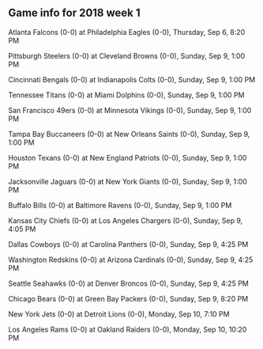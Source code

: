 ## Game info for 2018 week 1
Atlanta Falcons (0-0) at Philadelphia Eagles (0-0), Thursday, Sep 6, 8:20 PM



Pittsburgh Steelers (0-0) at Cleveland Browns (0-0), Sunday, Sep 9, 1:00 PM

Cincinnati Bengals (0-0) at Indianapolis Colts (0-0), Sunday, Sep 9, 1:00 PM

Tennessee Titans (0-0) at Miami Dolphins (0-0), Sunday, Sep 9, 1:00 PM

San Francisco 49ers (0-0) at Minnesota Vikings (0-0), Sunday, Sep 9, 1:00 PM

Tampa Bay Buccaneers (0-0) at New Orleans Saints (0-0), Sunday, Sep 9, 1:00 PM

Houston Texans (0-0) at New England Patriots (0-0), Sunday, Sep 9, 1:00 PM

Jacksonville Jaguars (0-0) at New York Giants (0-0), Sunday, Sep 9, 1:00 PM

Buffalo Bills (0-0) at Baltimore Ravens (0-0), Sunday, Sep 9, 1:00 PM



Kansas City Chiefs (0-0) at Los Angeles Chargers (0-0), Sunday, Sep 9, 4:05 PM

Dallas Cowboys (0-0) at Carolina Panthers (0-0), Sunday, Sep 9, 4:25 PM

Washington Redskins (0-0) at Arizona Cardinals (0-0), Sunday, Sep 9, 4:25 PM

Seattle Seahawks (0-0) at Denver Broncos (0-0), Sunday, Sep 9, 4:25 PM



Chicago Bears (0-0) at Green Bay Packers (0-0), Sunday, Sep 9, 8:20 PM



New York Jets (0-0) at Detroit Lions (0-0), Monday, Sep 10, 7:10 PM



Los Angeles Rams (0-0) at Oakland Raiders (0-0), Monday, Sep 10, 10:20 PM


